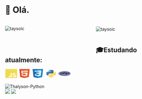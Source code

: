 # 👋 Olá. 
<img alt="" width="30%" src="https://i.pinimg.com/736x/14/a2/2e/14a22e22ac4b93d56aee848ff24c2235.jpg">
<div>
<img align="center" src="https://github-readme-stats.vercel.app/api?username=taysoic&show_icons=true&locale=en&bg_color=000000&text_color=ffffff" alt="taysoic"/>
<img align="left" height="100px" width="300px" src="https://github-readme-stats.vercel.app/api/top-langs?username=taysoic&show_icons=true&locale=en&layout=compact&bg_color=000000&text_color=ffffff" alt="taysoic" />
</div>

 <div style="display: inline_block"><br><h2>🎓Estudando atualmente: </h2>
  <img align="center" alt="Thalyson-Js" height="30" width="40" src="https://raw.githubusercontent.com/devicons/devicon/master/icons/javascript/javascript-plain.svg">
  <img align="center" alt="Thalyson-HTML" height="30" width="40" src="https://raw.githubusercontent.com/devicons/devicon/master/icons/html5/html5-original.svg">
  <img align="center" alt="Thalyson-CSS" height="30" width="40" src="https://raw.githubusercontent.com/devicons/devicon/master/icons/css3/css3-original.svg">
  <img align="center" alt="Thalyson-Python" height="30" width="40" src="https://raw.githubusercontent.com/devicons/devicon/master/icons/python/python-original.svg">
  <img align="center" alt="Thalyson-PHP" height="30" width="40" src="https://raw.githubusercontent.com/devicons/devicon/master/icons/php/php-original.svg">
</div>
<br>
<img align="center" alt="Thalyson-Python" src="https://i.pinimg.com/736x/50/fb/2a/50fb2a4920ec6eecfca1f96a6c7694b7.jpg">

<div> 
  <a href="https://www.instagram.com/itayson_/" target="_blank"><img src="https://img.shields.io/badge/-Instagram-%23E4405F?style=for-the-badge&logo=instagram&logoColor=white" target="_blank"></a>
  <a href="https://www.linkedin.com/" target="_blank"><img src="https://img.shields.io/badge/-LinkedIn-%230077B5?style=for-the-badge&logo=linkedin&logoColor=white" target="_blank"></a> 
  
</div>
